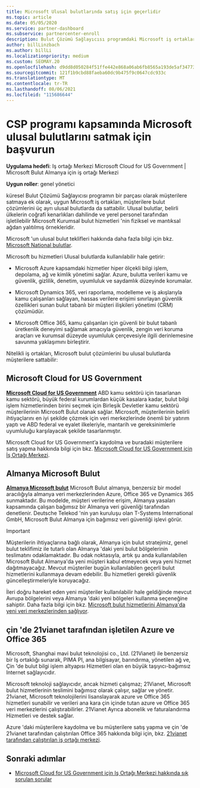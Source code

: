 ```yaml
---
title: Microsoft Ulusal bulutlarında satış için geçerlidir
ms.topic: article
ms.date: 05/05/2020
ms.service: partner-dashboard
ms.subservice: partnercenter-enroll
description: Bulut Çözümü Sağlayıcısı programdaki Microsoft iş ortaklarının desteklenen ulusal bulutlara kayıtlı olan müşterilere nasıl satıtabilecekleri hakkında bilgi edinin.
author: billLinzbach
ms.author: billLi
ms.localizationpriority: medium
ms.custom: SEOMAY.20
ms.openlocfilehash: d9dd8d050284f51ffe442e868a06ab6fb8565a193de5af347736380b86aa950a
ms.sourcegitcommit: 121f1b9cbd88faeba60dc9b475f9c0647cdc933c
ms.translationtype: MT
ms.contentlocale: tr-TR
ms.lasthandoff: 08/06/2021
ms.locfileid: "115686644"
---
```

# <a name="apply-to-sell-in-microsoft-national-clouds-as-part-of-the-csp-program"></a>CSP programı kapsamında Microsoft ulusal bulutlarını satmak için başvurun

**Uygulama hedefi**: Iş ortağı Merkezi Microsoft Cloud for US Government | Microsoft Bulut Almanya için iş ortağı Merkezi

**Uygun roller**: genel yönetici

küresel Bulut Çözümü Sağlayıcısı programın bir parçası olarak müşterilere satmaya ek olarak, uygun Microsoft iş ortakları, müşterilere bulut çözümlerini üç ayrı ulusal bulutlarda da sattabilir. Ulusal bulutlar, belirli ülkelerin coğrafi kenarlıkları dahilinde ve yerel personel tarafından işletilebilir Microsoft Kurumsal bulut hizmetleri 'nin fiziksel ve mantıksal ağdan yalıtılmış örnekleridir.

Microsoft 'un ulusal bulut teklifleri hakkında daha fazla bilgi için bkz. [Microsoft National bulutlar](https://www.microsoft.com/trustcenter/cloudservices/nationalcloud).

Microsoft bu hizmetleri Ulusal bulutlarda kullanılabilir hale getirir:

-   Microsoft Azure kapsamdaki hizmetler hiper ölçekli bilgi işlem, depolama, ağ ve kimlik yönetimi sağlar. Azure, bulutta verileri kamu ve güvenlik, gizlilik, denetim, uyumluluk ve saydamlık düzeyinde korumalar.

-   Microsoft Dynamics 365, veri raporlama, modelleme ve iş akışlarıyla kamu çalışanları sağlayan, hassas verilere erişimi sınırlayan güvenlik özellikleri sunan bulut tabanlı bir müşteri ilişkileri yönetimi (CRM) çözümüdür.

-   Microsoft Office 365, kamu çalışanları için güvenli bir bulut tabanlı üretkenlik deneyimi sağlamak amacıyla güvenlik, zengin veri koruma araçları ve kurumsal düzeyde uyumluluk çerçevesiyle ilgili derinlemesine savunma yaklaşımını birleştirir.

Nitelikli iş ortakları, Microsoft bulut çözümlerini bu ulusal bulutlarda müşterilere sattabilir:

## <a name="microsoft-cloud-for-us-government"></a>Microsoft Cloud for US Government

[**Microsoft Cloud for US Government**](https://www.microsoft.com/trustcenter/cloudservices/nationalcloud#Microsoft_Cloud_for_US) ABD kamu sektörü için tasarlanan kamu sektörü, büyük federal kurumlardan küçük kasalara kadar, bulut bilgi işlem hizmetlerinden birini seçmek için Birleşik Devletler kamu sektörü müşterilerinin Microsoft Bulut olanak sağlar. Microsoft, müşterilerinin belirli ihtiyaçlarını en iyi şekilde çözmek için veri merkezlerinde önemli bir yatırım yaptı ve ABD federal ve eyalet ilkeleriyle, mantarih ve gereksinimlerle uyumluluğu karşılayacak şekilde tasarlanmıştır. 

Microsoft Cloud for US Government’a kaydolma ve buradaki müşterilere satış yapma hakkında bilgi için bkz. [Microsoft Cloud for US Government için İş Ortağı Merkezi](partner-center-for-microsoft-us-govt-cloud.md).

## <a name="microsoft-cloud-germany"></a>Almanya Microsoft Bulut

[**Almanya Microsoft bulut**](https://www.microsoft.com/trustcenter/cloudservices/nationalcloud#Microsoft_Cloud_Germany) Microsoft Bulut almanya, benzersiz bir model aracılığıyla almanya veri merkezlerinden Azure, Office 365 ve Dynamics 365 sunmaktadır. Bu modelde, müşteri verilerine erişim, Almanya yasaları kapsamında çalışan bağımsız bir Almanya veri güvenliği tarafından denetlenir. Deutsche Telekod 'nin yan kuruluşu olan T-Systems International GmbH, Microsoft Bulut Almanya için bağımsız veri güvenliği işlevi görür.

> [!IMPORTANT]  
> Müşterilerin ihtiyaçlarına bağlı olarak, Almanya için bulut stratejimiz, genel bulut teklifimiz ile tutarlı olan Almanya 'daki yeni bulut bölgelerinin teslimatını odaklamaktadır. Bu odak noktasıyla, artık şu anda kullanılabilen Microsoft Bulut Almanya'da yeni müşteri kabul etmeyecek veya yeni hizmet dağıtmayacağız. Mevcut müşteriler bugün kullanılabilen geçerli bulut hizmetlerini kullanmaya devam edebilir. Bu hizmetleri gerekli güvenlik güncelleştirmeleriyle koruyacağız.
>  
> İleri doğru hareket eden yeni müşteriler kullanılabilir hale geldiğinde mevcut Avrupa bölgelerini veya Almanya 'daki yeni bölgeleri kullanma seçeneğine sahiptir. Daha fazla bilgi için bkz. [Microsoft bulut hizmetlerini Almanya'da yeni veri merkezlerinden sağlıyor](https://news.microsoft.com/europe/2018/08/31/microsoft-to-deliver-cloud-services-from-new-datacentres-in-germany-in-2019-to-meet-evolving-customer-needs/).

    
## <a name="azure-and-office-365-operated-by-21vianet-in-china"></a>çin 'de 21vianet tarafından işletilen Azure ve Office 365

Microsoft, Shanghai mavi bulut teknolojisi co., Ltd. (21Vianet) ile benzersiz bir Iş ortaklığı sunarak, PIMA PI, ana bilgisayar, barındırma, yönetilen ağ ve, Çin 'de bulut bilgi işlem altyapısı Hizmetleri olan en büyük taşıyıcı-bağımsız Internet sağlayıcıdır. 

Microsoft teknoloji sağlayıcıdır, ancak hizmeti çalışmaz; 21Vianet, Microsoft bulut hizmetlerinin teslimini bağımsız olarak çalışır, sağlar ve yönetir. 21vianet, Microsoft teknolojilerini lisanslayarak azure ve Office 365 hizmetleri sunabilir ve verileri ana kara çin içinde tutan azure ve Office 365 veri merkezlerini çalıştırabilirler. 21Vianet Ayrıca abonelik ve faturalandırma Hizmetleri ve destek sağlar.

Azure 'daki müşterilere kaydolma ve bu müşterilere satış yapma ve çin 'de 21vianet tarafından çalıştırılan Office 365 hakkında bilgi için, bkz. [21vianet tarafından çalıştırılan iş ortağı merkezi](https://www.21vbluecloud.com/partner-china/welcome/).

## <a name="next-steps"></a>Sonraki adımlar

- [Microsoft Cloud for US Government için Iş Ortağı Merkezi hakkında sık sorulan sorular](faq-for-us-govt-cloud.yml)
